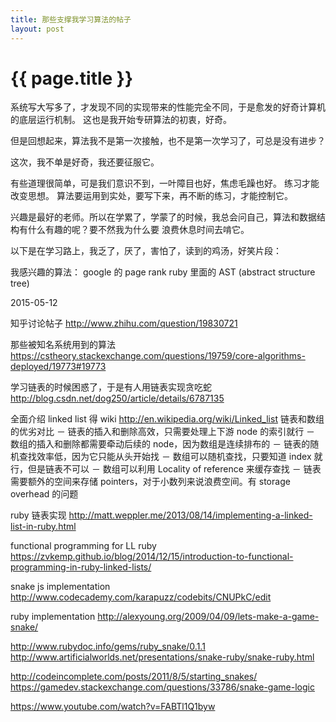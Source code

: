 ```yaml
---
title: 那些支撑我学习算法的帖子
layout: post
---
```


{{ page.title }}
================

系统写大写多了，才发现不同的实现带来的性能完全不同，于是愈发的好奇计算机的底层运行机制。
这也是我开始专研算法的初衷，好奇。

但是回想起来，算法我不是第一次接触，也不是第一次学习了，可总是没有进步？

这次，我不单是好奇，我还要征服它。

有些道理很简单，可是我们意识不到，一叶障目也好，焦虑毛躁也好。
练习才能改变思想。
算法要运用到实处，要写下来，再不断的练习，才能控制它。

兴趣是最好的老师。所以在学累了，学蒙了的时候，我总会问自己，算法和数据结构有什么有趣的呢？要不然我为什么要
浪费休息时间去啃它。

以下是在学习路上，我乏了，厌了，害怕了，读到的鸡汤，好笑片段：

我感兴趣的算法：
google 的 page rank
ruby 里面的 AST (abstract structure tree)

2015-05-12

知乎讨论帖子
http://www.zhihu.com/question/19830721

那些被知名系统用到的算法
https://cstheory.stackexchange.com/questions/19759/core-algorithms-deployed/19773#19773

学习链表的时候困惑了，于是有人用链表实现贪吃蛇
http://blog.csdn.net/dog250/article/details/6787135

全面介绍 linked list 得 wiki
http://en.wikipedia.org/wiki/Linked_list
链表和数组的优劣对比
－ 链表的插入和删除高效，只需要处理上下游 node 的索引就行
－ 数组的插入和删除都需要牵动后续的 node，因为数组是连续排布的
－ 链表的随机查找效率低，因为它只能从头开始找
－ 数组可以随机查找，只要知道 index 就行，但是链表不可以
－ 数组可以利用 Locality of reference 来缓存查找
－ 链表需要额外的空间来存储 pointers，对于小数列来说浪费空间。有 storage overhead 的问题

ruby 链表实现
http://matt.weppler.me/2013/08/14/implementing-a-linked-list-in-ruby.html

functional programming for LL ruby
https://zvkemp.github.io/blog/2014/12/15/introduction-to-functional-programming-in-ruby-linked-lists/

snake js implementation
http://www.codecademy.com/karapuzz/codebits/CNUPkC/edit

ruby implementation
http://alexyoung.org/2009/04/09/lets-make-a-game-snake/

http://www.rubydoc.info/gems/ruby_snake/0.1.1
http://www.artificialworlds.net/presentations/snake-ruby/snake-ruby.html

http://codeincomplete.com/posts/2011/8/5/starting_snakes/
https://gamedev.stackexchange.com/questions/33786/snake-game-logic

https://www.youtube.com/watch?v=FABTl1Q1byw

